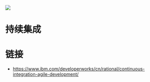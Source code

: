 [![](https://i.postimg.cc/WzXsh0MX/image.png)](https://github.com/wx-chevalier/Backend-Series)

# 持续集成

# 链接

- https://www.ibm.com/developerworks/cn/rational/continuous-integration-agile-development/
